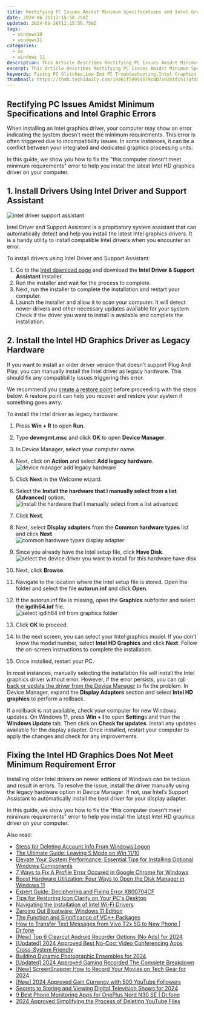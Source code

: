 ```yaml
---
title: Rectifying PC Issues Amidst Minimum Specifications and Intel Graphic Errors
date: 2024-06-25T12:15:58.750Z
updated: 2024-06-26T12:15:58.750Z
tags:
  - windows10
  - windows11
categories:
  - os
  - windows 11
description: This Article Describes Rectifying PC Issues Amidst Minimum Specifications and Intel Graphic Errors
excerpt: This Article Describes Rectifying PC Issues Amidst Minimum Specifications and Intel Graphic Errors
keywords: Fixing PC Glitches,Low-End PC Troubleshooting,Intel Graphics Correction,Min Spec System Repair,Resolving Errors on Budget PCs,Optimizing CPU Performance,Addressing Graphic Card Issues
thumbnail: https://thmb.techidaily.com/19a61f5995d579c8b7ad201fc517afd84cc338957aeb2d8c12a802a23a178f47.jpg
---
```


## Rectifying PC Issues Amidst Minimum Specifications and Intel Graphic Errors

 When installing an Intel graphics driver, your computer may show an error indicating the system doesn’t meet the minimum requirements. This error is often triggered due to incompatibility issues. In some instances, it can be a conflict between your integrated and dedicated graphics processing units.

 In this guide, we show you how to fix the "this computer doesn’t meet minimum requirements" error to help you install the latest Intel HD graphics driver on your computer.

## 1\. Install Drivers Using Intel Driver and Support Assistant

![intel driver support assistant](https://static1.makeuseofimages.com/wordpress/wp-content/uploads/2023/07/intel-driver-support-assistant.jpg)

 Intel Driver and Support Assistant is a propitiatory system assistant that can automatically detect and help you install the latest Intel graphics drivers. It is a handy utility to install compatible Intel drivers when you encounter an error.

 To install drivers using Intel Driver and Support Assistant:

1. Go to the [Intel download page](https://www.intel.in/content/www/in/en/support/intel-driver-support-assistant.html) and download the **Intel Driver & Support Assistant** installer.
2. Run the installer and wait for the process to complete.
3. Next, run the installer to complete the installation and restart your computer.
4. Launch the installer and allow it to scan your computer. It will detect newer drivers and other necessary updates available for your system. Check if the driver you want to install is available and complete the installation.

## 2\. Install the Intel HD Graphics Driver as Legacy Hardware

 If you want to install an older driver version that doesn’t support Plug And Play, you can manually install the Intel driver as legacy hardware. This should fix any compatibility issues triggering this error.

 We recommend you [create a restore point](https://www.makeuseof.com/windows-11-create-restore-point/) before proceeding with the steps below. A restore point can help you recover and restore your system if something goes awry.

 To install the Intel driver as legacy hardware:

1. Press **Win + R** to open **Run**.
2. Type **devmgmt.msc** and click **OK** to open **Device Manager**.
3. In Device Manager, select your computer name.
4. Next, click on **Action** and select **Add legacy hardware**.  
![device manager add legacy hardware](https://static1.makeuseofimages.com/wordpress/wp-content/uploads/2023/07/device-manager-add-legacy-hardware.jpg)
5. Click **Next** in the Welcome wizard.

1. Select the **Install the hardware that I manually select from a list (Advanced)** option.  
![install the hardware that I manually select from a list advanced](https://static1.makeuseofimages.com/wordpress/wp-content/uploads/2023/07/install-the-hardware-that-i-manually-select-from-a-list-advanced.jpg)
2. Click **Next**.
3. Next, select **Display adapters** from the **Common hardware types** list and click **Next**.  
![common hardware types display adapter](https://static1.makeuseofimages.com/wordpress/wp-content/uploads/2023/07/common-hardware-types-display-adapter.jpg)
4. Since you already have the Intel setup file, click **Have Disk**.  
![select the device driver you want to install for this hardware have disk](https://static1.makeuseofimages.com/wordpress/wp-content/uploads/2023/07/select-the-device-driver-you-want-to-install-for-this-hardware-have-disk.jpg)
5. Next, click **Browse**.

1. Navigate to the location where the Intel setup file is stored. Open the folder and select the file **autorun.inf** and click **Open**.
2. If the autorun.inf file is missing, open the **Graphics** subfolder and select the **igdlh64.inf** file.  
![select igdlh64 inf from graphics folder](https://static1.makeuseofimages.com/wordpress/wp-content/uploads/2023/07/select-igdlh64-inf-from-graphics-folder.jpg)
3. Click **OK** to proceed.
4. In the next screen, you can select your Intel graphics model. If you don’t know the model number, select **Intel HD Graphics** and click **Next**. Follow the on-screen instructions to complete the installation.
5. Once installed, restart your PC.

 In most instances, manually selecting the installation file will install the Intel graphics driver without error. However, if the error persists, you can [roll back or update the driver from the Device Manager](https://www.makeuseof.com/how-to-roll-back-a-driver-in-windows-10/) to fix the problem. In Device Manager, expand the **Display Adapters** section and select **Intel HD graphics** to perform a rollback.

 If a rollback is not available, check your computer for new Windows updates. On Windows 11, press **Win + I** to open **Setting**s and then the **Windows Update** tab. Then click on **Check for updates**. Install any updates available for the display adapter. Once installed, restart your computer to apply the changes and check for any improvements.

## Fixing the Intel HD Graphics Does Not Meet Minimum Requirement Error

 Installing older Intel drivers on newer editions of Windows can be tedious and result in errors. To resolve the issue, install the driver manually using the legacy hardware option in Device Manager. If not, use Intel’s Support Assistant to automatically install the best driver for your display adapter.

 In this guide, we show you how to fix the "this computer doesn’t meet minimum requirements" error to help you install the latest Intel HD graphics driver on your computer.

<span class="atpl-alsoreadstyle">Also read:</span>
<div><ul>
<li><a href="https://windows11.techidaily.com/steps-for-deleting-account-info-from-windows-logon/"><u>Steps for Deleting Account Info From Windows Logon</u></a></li>
<li><a href="https://windows11.techidaily.com/the-ultimate-guide-leaving-s-mode-on-win-1110/"><u>The Ultimate Guide: Leaving S Mode on Win 11/10</u></a></li>
<li><a href="https://windows11.techidaily.com/elevate-your-system-performance-essential-tips-for-installing-optional-windows-components/"><u>Elevate Your System Performance: Essential Tips for Installing Optional Windows Components</u></a></li>
<li><a href="https://windows11.techidaily.com/7-ways-to-fix-a-profile-error-occured-in-google-chrome-for-windows/"><u>7 Ways to Fix A Profile Error Occured in Google Chrome for Windows</u></a></li>
<li><a href="https://windows11.techidaily.com/boost-hardware-utilization-four-ways-to-open-the-disk-manager-in-windows-11/"><u>Boost Hardware Utilization: Four Ways to Open the Disk Manager in Windows 11</u></a></li>
<li><a href="https://windows11.techidaily.com/expert-guide-deciphering-and-fixing-error-x800704cf/"><u>Expert Guide: Deciphering and Fixing Error X800704CF</u></a></li>
<li><a href="https://windows11.techidaily.com/tips-for-restoring-icon-clarity-on-your-pcs-desktop/"><u>Tips for Restoring Icon Clarity on Your PC's Desktop</u></a></li>
<li><a href="https://windows11.techidaily.com/navigating-the-installation-of-intel-wi-fi-drivers/"><u>Navigating the Installation of Intel Wi-Fi Drivers</u></a></li>
<li><a href="https://windows11.techidaily.com/zeroing-out-bloatware-windows-11-edition/"><u>Zeroing Out Bloatware: Windows 11 Edition</u></a></li>
<li><a href="https://windows11.techidaily.com/the-function-and-significance-of-vcplusplus-packages/"><u>The Function and Significance of VC++ Packages</u></a></li>
<li><a href="https://android-transfer.techidaily.com/how-to-transfer-text-messages-from-vivo-t2x-5g-to-new-phone-drfone-by-drfone-transfer-from-android-transfer-from-android/"><u>How to Transfer Text Messages from Vivo T2x 5G to New Phone | Dr.fone</u></a></li>
<li><a href="https://video-screen-grab.techidaily.com/new-top-6-clearcut-android-recorder-options-no-ads-for-2024/"><u>[New] Top 6 Clearcut Android Recorder Options (No Ads) for 2024</u></a></li>
<li><a href="https://remote-screen-capture.techidaily.com/updated-2024-approved-best-no-cost-video-conferencing-apps-cross-system-friendly/"><u>[Updated] 2024 Approved  Best No-Cost Video Conferencing Apps  Cross-System Friendly</u></a></li>
<li><a href="https://extra-tips.techidaily.com/building-dynamic-photographic-ensembles-for-2024/"><u>Building Dynamic Photographic Ensembles for 2024</u></a></li>
<li><a href="https://desktop-recording.techidaily.com/updated-2024-approved-gaming-recorded-the-complete-breakdown/"><u>[Updated] 2024 Approved  Gaming Recorded  The Complete Breakdown</u></a></li>
<li><a href="https://remote-screen-capture.techidaily.com/new-screensnapper-how-to-record-your-movies-on-tech-gear-for-2024/"><u>[New] ScreenSnapper  How to Record Your Movies on Tech Gear for 2024</u></a></li>
<li><a href="https://eaxpv-info.techidaily.com/new-2024-approved-gain-currency-with-500-youtube-followers/"><u>[New] 2024 Approved  Gain Currency with 500 YouTube Followers</u></a></li>
<li><a href="https://desktop-recording.techidaily.com/secrets-to-storing-and-viewing-digital-television-shows-for-2024/"><u>Secrets to Storing and Viewing Digital Television Shows for 2024</u></a></li>
<li><a href="https://android-location-track.techidaily.com/9-best-phone-monitoring-apps-for-oneplus-nord-n30-se-drfone-by-drfone-virtual-android/"><u>9 Best Phone Monitoring Apps for OnePlus Nord N30 SE | Dr.fone</u></a></li>
<li><a href="https://youtube-stream.techidaily.com/2024-approved-simplifying-the-process-of-deleting-youtube-files/"><u>2024 Approved  Simplifying the Process of Deleting YouTube Files</u></a></li>
</ul></div>

<ins class="adsbygoogle"
      style="display:block"
      data-ad-client="ca-pub-7571918770474297"
      data-ad-slot="8358498916"
      data-ad-format="auto"
      data-full-width-responsive="true"></ins>